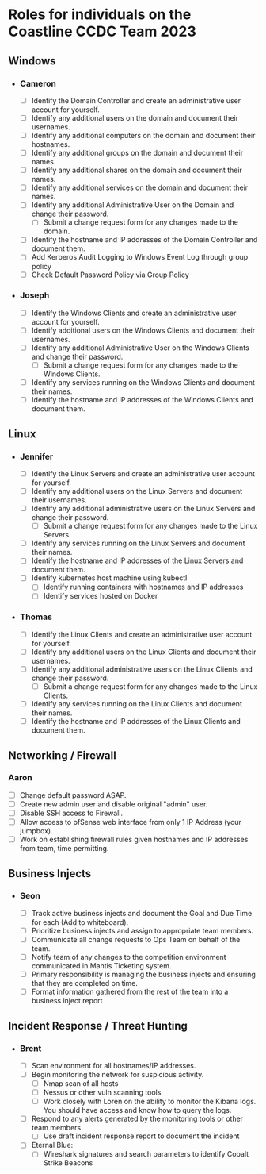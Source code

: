 # Roles for individuals on the Coastline CCDC Team 2023

## Windows

- ### Cameron

  - [ ] Identify the Domain Controller and create an administrative user account for yourself.
  - [ ] Identify any additional users on the domain and document their usernames.
  - [ ] Identify any additional computers on the domain and document their hostnames.
  - [ ] Identify any additional groups on the domain and document their names.
  - [ ] Identify any additional shares on the domain and document their names.
  - [ ] Identify any additional services on the domain and document their names.
  - [ ] Identify any additional Administrative User on the Domain and change their password.
    - [ ] Submit a change request form for any changes made to the domain.
  - [ ] Identify the hostname and IP addresses of the Domain Controller and document them.
  - [ ] Add Kerberos Audit Logging to Windows Event Log through group policy
  - [ ] Check Default Password Policy via Group Policy
- ### Joseph

  - [ ] Identify the Windows Clients and create an administrative user account for yourself.
  - [ ] Identify additional users on the Windows Clients and document their usernames.
  - [ ] Identify any additional Administrative User on the Windows Clients and change their password.
    - [ ] Submit a change request form for any changes made to the Windows Clients.
  - [ ] Identify any services running on the Windows Clients and document their names.
  - [ ] Identify the hostname and IP addresses of the Windows Clients and document them.

## Linux

- ### Jennifer

  - [ ] Identify the Linux Servers and create an administrative user account for yourself.
  - [ ] Identify any additional users on the Linux Servers and document their usernames.
  - [ ] Identify any additional administrative users on the Linux Servers and change their password.
    - [ ] Submit a change request form for any changes made to the Linux Servers.
  - [ ] Identify any services running on the Linux Servers and document their names.
  - [ ] Identify the hostname and IP addresses of the Linux Servers and document them.
  - [ ] Identify kubernetes host machine using kubectl
    - [ ] Identify running containers with hostnames and IP addresses
    - [ ] Identify services hosted on Docker

- ### Thomas

  - [ ] Identify the Linux Clients and create an administrative user account for yourself.
  - [ ] Identify any additional users on the Linux Clients and document their usernames.
  - [ ] Identify any additional administrative users on the Linux Clients and change their password.
    - [ ] Submit a change request form for any changes made to the Linux Clients.
  - [ ] Identify any services running on the Linux Clients and document their names.
  - [ ] Identify the hostname and IP addresses of the Linux Clients and document them.

## Networking / Firewall

### Aaron
  - [ ] Change default password ASAP.
  - [ ] Create new admin user and disable original "admin" user.
  - [ ] Disable SSH access to Firewall. 
  - [ ] Allow access to pfSense web interface from only 1 IP Address (your jumpbox).
  - [ ] Work on establishing firewall rules given hostnames and IP addresses from team, time permitting.

## Business Injects

- ### Seon

  - [ ] Track active business injects and document the Goal and Due Time for each (Add to whiteboard).
  - [ ] Prioritize business injects and assign to appropriate team members.
  - [ ] Communicate all change requests to Ops Team on behalf of the team.
  - [ ] Notify team of any changes to the competition environment communicated in Mantis Ticketing system.
  - [ ] Primary responsibility is managing the business injects and ensuring that they are completed on time.
  - [ ] Format information gathered from the rest of the team into a business inject report

## Incident Response / Threat Hunting

- ### Brent
  - [ ] Scan environment for all hostnames/IP addresses.
  - [ ] Begin monitoring the network for suspicious activity.
    - [ ] Nmap scan of all hosts
    - [ ] Nessus or other vuln scanning tools
    - [ ] Work closely with Loren on the ability to monitor the Kibana logs. You should have access and know how to query the logs.
  - [ ] Respond to any alerts generated by the monitoring tools or other team members
    - [ ] Use draft incident response report to document the incident
  - [ ] Eternal Blue:
    - [ ] Wireshark signatures and search parameters to identify Cobalt Strike Beacons
